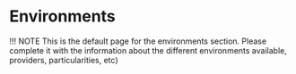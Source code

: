 # Environments

!!! NOTE
    This is the default page for the environments section. Please complete it with the information about the different environments available, providers, particularities, etc)

